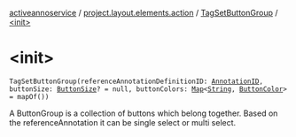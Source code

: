 [activeannoservice](../../index.md) / [project.layout.elements.action](../index.md) / [TagSetButtonGroup](index.md) / [&lt;init&gt;](./-init-.md)

# &lt;init&gt;

`TagSetButtonGroup(referenceAnnotationDefinitionID: `[`AnnotationID`](../../annotationdefinition/-annotation-i-d.md)`, buttonSize: `[`ButtonSize`](../../project.layout/-button-size/index.md)`? = null, buttonColors: `[`Map`](https://kotlinlang.org/api/latest/jvm/stdlib/kotlin.collections/-map/index.html)`<`[`String`](https://kotlinlang.org/api/latest/jvm/stdlib/kotlin/-string/index.html)`, `[`ButtonColor`](../../project.layout/-button-color/index.md)`> = mapOf())`

A ButtonGroup is a collection of buttons which belong together. Based on the referenceAnnotation it can be single select or multi select.

